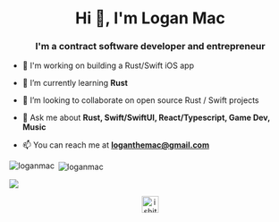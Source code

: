 <!--
### Hi there 👋

**loganmac/loganmac** is a ✨ _special_ ✨ repository because its `README.md` (this file) appears on your GitHub profile.

Here are some ideas to get you started:

- 🔭 I’m currently working on ...
- 🌱 I’m currently learning ...
- 👯 I’m looking to collaborate on ...
- 🤔 I’m looking for help with ...
- 💬 Ask me about ...
- 📫 How to reach me: ...
- 😄 Pronouns: ...
- ⚡ Fun fact: ...

- 👨‍💻 All of my projects are available at [https://loganmac.netlify.com/](https://loganmac.netlify.com/)
- 📝 I regulary write articles on [https://medium.com/@loganmac](https://medium.com/@loganmac) 

-->
<h1 align="center">Hi 👋, I'm Logan Mac</h1>
<h3 align="center">I'm a contract software developer and entrepreneur</h3>

- 🎯 I'm working on building a Rust/Swift iOS app

- 🌱 I’m currently learning **Rust**

- 👯 I’m looking to collaborate on open source Rust / Swift projects

- 💬 Ask me about **Rust, Swift/SwiftUI, React/Typescript, Game Dev, Music**

- 📫 You can reach me at **loganthemac@gmail.com**

<!-- BLOG-POST-LIST:START -->
<!-- BLOG-POST-LIST:END -->

<!-- <p align="left"> <img src="https://user-images.githubusercontent.com/50510726/107740654-a8ef1d00-6d31-11eb-8847-516b42837ed3.png" alt="cplusplus" width="40" height="40"/> <img src="https://user-images.githubusercontent.com/50510726/107741936-20be4700-6d34-11eb-96c3-7322fdb825cd.png" alt="dart" width="40" height="40"/> <img src="https://www.vectorlogo.zone/logos/flutterio/flutterio-icon.svg" alt="flutter" width="40" height="40"/> <img src="https://user-images.githubusercontent.com/50510726/107741241-ce305b00-6d32-11eb-957e-6c35da8ea810.png" alt="java" width="40" height="40"/> <img src="https://www.vectorlogo.zone/logos/firebase/firebase-icon.svg" alt="firebase" width="40" height="40"/><img src="https://www.vectorlogo.zone/logos/git-scm/git-scm-icon.svg" alt="git" width="40" height="40"/>  <img src="https://user-images.githubusercontent.com/50510726/107741611-84944000-6d33-11eb-8adc-ff15ebcb1a0e.png" alt="python" width="40" height="40"/></p> -->
<img align="left" src="https://github-readme-stats.vercel.app/api/top-langs/?username=loganmac&theme=radical" alt="loganmac" />&nbsp;<img align="center" src="https://github-readme-stats.vercel.app/api?username=loganmac&count_private=true&theme=radical" alt="loganmac" /> 

![](https://komarev.com/ghpvc/?username=loganmac)


<p align="center">
<a href="https://twitter.com/loganthemac" target="blank"><img align="center" src="https://cdn.jsdelivr.net/npm/simple-icons@3.0.1/icons/twitter.svg" alt="ishitakeshawani" height="30" width="30"  /></a>
<!-- <a href="https://instagram.com/username" target="blank"><img align="center" src="https://cdn.jsdelivr.net/npm/simple-icons@3.0.1/icons/instagram.svg" alt="" height="30" width="30" /></a> -->
<!-- <a href="https://medium.com/@username" target="blank"><img align="center" src="https://cdn.jsdelivr.net/npm/simple-icons@3.0.1/icons/medium.svg" alt="https://medium.com/@username" height="30" width="30" /></a> -->
<!-- <a href="https://www.youtube.com/channel/CHANNEL_NAME/featured?view_as=subscriber" target="blank"><img align="center" src="https://cdn.jsdelivr.net/npm/simple-icons@3.0.1/icons/youtube.svg" alt="channelname" height="30" width="30" /></a> -->
</p>
